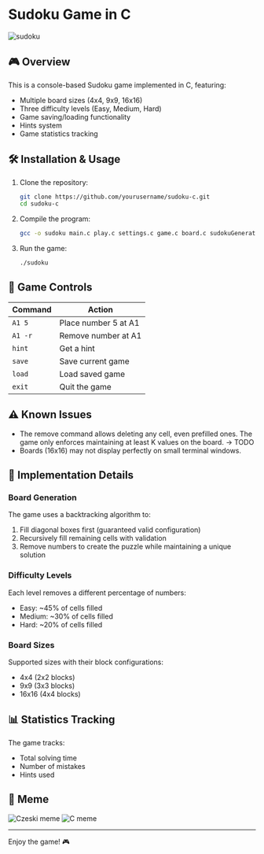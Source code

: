 # Sudoku Game in C

![sudoku](https://github.com/user-attachments/assets/8376326a-16b8-4999-8494-8bc5a8494d52)


## 🎮 Overview

This is a console-based Sudoku game implemented in C, featuring:
- Multiple board sizes (4x4, 9x9, 16x16)
- Three difficulty levels (Easy, Medium, Hard)
- Game saving/loading functionality
- Hints system
- Game statistics tracking

## 🛠️ Installation & Usage

1. Clone the repository:
   ```bash
   git clone https://github.com/yourusername/sudoku-c.git
   cd sudoku-c
   ```

2. Compile the program:
   ```bash
   gcc -o sudoku main.c play.c settings.c game.c board.c sudokuGenerator.c -lm
   ```

3. Run the game:
   ```bash
   ./sudoku
   ```

## 🎯 Game Controls

| Command        | Action                          |
|----------------|---------------------------------|
| `A1 5`         | Place number 5 at A1            | 
| `A1 -r`        | Remove number at A1             |                
| `hint`         | Get a hint                      |                
| `save`         | Save current game               |                
| `load`         | Load saved game                 |                
| `exit`         | Quit the game                   |                

## ⚠️ Known Issues

- The remove command allows deleting any cell, even prefilled ones. The game only enforces maintaining at least K values on the board. -> TODO
- Boards (16x16) may not display perfectly on small terminal windows.

## 🧩 Implementation Details

### Board Generation
The game uses a backtracking algorithm to:
1. Fill diagonal boxes first (guaranteed valid configuration)
2. Recursively fill remaining cells with validation
3. Remove numbers to create the puzzle while maintaining a unique solution

### Difficulty Levels
Each level removes a different percentage of numbers:
- Easy: ~45% of cells filled
- Medium: ~30% of cells filled
- Hard: ~20% of cells filled

### Board Sizes
Supported sizes with their block configurations:
- 4x4 (2x2 blocks)
- 9x9 (3x3 blocks)
- 16x16 (4x4 blocks)

## 📊 Statistics Tracking
The game tracks:
- Total solving time
- Number of mistakes
- Hints used

## 🎉 Meme

![Czeski meme](https://github.com/user-attachments/assets/70165901-2991-4608-995c-98963ea20ff8) ![C meme](https://github.com/user-attachments/assets/41adb2d9-afc9-4350-b786-e2c9ce84f3b8)

---

Enjoy the game! 🎮
